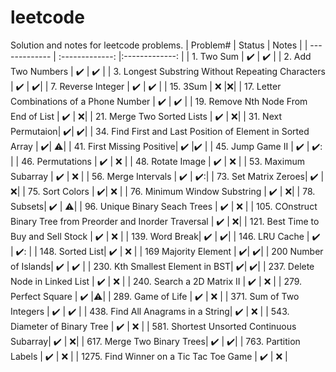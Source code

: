 # leetcode
Solution and notes for leetcode problems.
| Problem#  | Status | Notes |
| ------------- | :-------------: |:-------------: |
| 1. Two Sum  | :heavy_check_mark:  | :heavy_check_mark: |
| 2. Add Two Numbers  | :heavy_check_mark:  | :heavy_check_mark: |
| 3. Longest Substring Without  Repeating Characters | :heavy_check_mark: | :heavy_check_mark:|
| 7. Reverse Integer | :heavy_check_mark: | :heavy_check_mark: |
| 15. 3Sum | :x: |:x:|
| 17. Letter Combinations of a Phone Number | :heavy_check_mark: | :heavy_check_mark: |
| 19. Remove Nth Node From End of List | ✔️ | :x:|
| 21. Merge Two Sorted Lists | :heavy_check_mark: | :x:|
| 31. Next Permutaion| ✔️| ✔️|
| 34. Find First and Last Position of Element in Sorted Array | ✔️| ⚠️|
| 41. First Missing Positive| ✔️ |✔️ |
| 45. Jump Game II | :heavy_check_mark: | ✔️: | 
| 46. Permutations | :heavy_check_mark: | :x: |
| 48. Rotate Image | ✔️ | :x: |
| 53. Maximum Subarray | :heavy_check_mark: | :x: |
| 56. Merge Intervals | ✔️ | ✔️:|
| 73. Set Matrix Zeroes| ✔️ | :x:|
| 75. Sort Colors | :heavy_check_mark:| :x: |
| 76. Minimum Window Substring | :heavy_check_mark: | :x:|
| 78. Subsets| ✔️ | ⚠️|
| 96. Unique Binary Seach Trees | :heavy_check_mark: | :x: |
| 105. COnstruct Binary Tree from Preorder and Inorder Traversal | :heavy_check_mark: | :x:|
| 121. Best Time to Buy and Sell Stock | :heavy_check_mark: | :x: |
| 139. Word Break| ✔️ | ✔️|
| 146. LRU Cache | :heavy_check_mark: | ✔️: |
| 148. Sorted List| :heavy_check_mark: | :x: |
| 169 Majority Element | ✔️| ✔️|
| 200 Number of Islands| ✔️ | ✔️ | 
| 230. Kth Smallest Element in BST| ✔️| ✔️|
| 237. Delete Node in Linked List | ✔️ | :x: |
| 240. Search a 2D Matrix II | :heavy_check_mark: | :x: | 
| 279. Perfect Square | ✔️ |:warning:|
| 289. Game of Life | ✔️ | :x: |
| 371. Sum of Two Integers | :heavy_check_mark: | :heavy_check_mark: |
| 438. Find All Anagrams in a String| :heavy_check_mark: | :x: | 
| 543. Diameter of Binary Tree | ✔️ | :x: |
| 581. Shortest Unsorted Continuous Subarray| :heavy_check_mark: | :x:|
| 617. Merge Two Binary Trees| ✔️ | ✔️|
| 763. Partition Labels | ✔️ | :x: | 
| 1275. Find Winner on a Tic Tac Toe Game | :heavy_check_mark: | :x: | 


